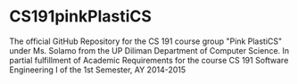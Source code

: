 CS191pinkPlastiCS
=================

The official GitHub Repository for the CS 191 course group "Pink PlastiCS" under Ms. Solamo from the UP Diliman Department of Computer Science. In partial fulfillment of Academic Requirements for the course CS 191 Software Engineering I of the  1st Semester, AY 2014-2015
